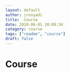 ```yaml
---
layout: default
author: irosyadi
title:  Course
date: 2020-06-01 20:09:34
category: course
tags: ["readme", "course"]
draft: false
---
```


# Course

